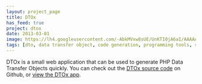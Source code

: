 ```yaml
---
layout: project_page
title: DTOx
has_feed: true
project: dtox
date: 2013-03-01
image: https://lh4.googleusercontent.com/-AbkMVxw8sUE/UnKTI0jA6aI/AAAAAAAAJG0/reM5RvOHWEc/w1117-h441-no/dtox.png
tags: [dto, data transfer object, code generation, programming tools, software engineering, php, domain driven design]
---
```

DTOx is a small web application that can be used to generate PHP Data Transfer Objects quickly. You can check out the [DTOx source code](https://github.com/jasonrobertfox/DTOx) on Github, or [view the DTOx app](http://dtox.gopagoda.com/).
